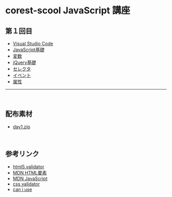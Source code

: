 # corest-scool JavaScript 講座


## 第１回目

* [Visual Studio Code](docs/vscode/vscode.md)
* [JavaScript基礎](docs/javascript/01_javascript.pdf)
* [変数](01_javascript/02_var.md)
* [jQuery基礎](docs/jquery/01_jquery.md)
* [セレクタ](docs/jquery/02_selector.md)
* [イベント](docs/jquery/03_on.md)
* [属性](docs/jquery/04_attribute.md)




---


<!--


## jQuery

* [jQuery基礎](02_jquery/01_basic.md)
* [セレクタ](02_jquery/02_selector.md)
* [イベント](02_jquery/03_on.md)
* [属性](02_jquery/04_attribute.md)

&nbsp;
&nbsp;

## JavaScript

* [JavaScript基礎](01_javascript/01_basic.md)
* [変数](01_javascript/02_var.md)
* [関数](01_javascript/03_function.md)
* [イベント](01_javascript/04_event.md)
* [DOM](01_javascript/06_dom.md)
* [計算](01_javascript/05_math.md)
* [if文　条件分岐](01_javascript/07_if.md)
* [配列 ](01_javascript/08_array.md)
* [for文(ループ処理)](09_for.md)
* [オブジェクト](01_javascript/10_object.md) -->

&nbsp;
&nbsp;

## 配布素材


* [day1.zip](docs/day1.zip)

&nbsp;
&nbsp;

## 参考リンク
* [html5.validator](https://html5.validator.nu/)
* [MDN HTML要素](https://developer.mozilla.org/ja/docs/Web/HTML/Element)
* [MDN JavaScript](https://developer.mozilla.org/ja/docs/Web/JavaScript)
* [css validator](https://jigsaw.w3.org/css-validator/)
* [can i use](https://caniuse.com/)
